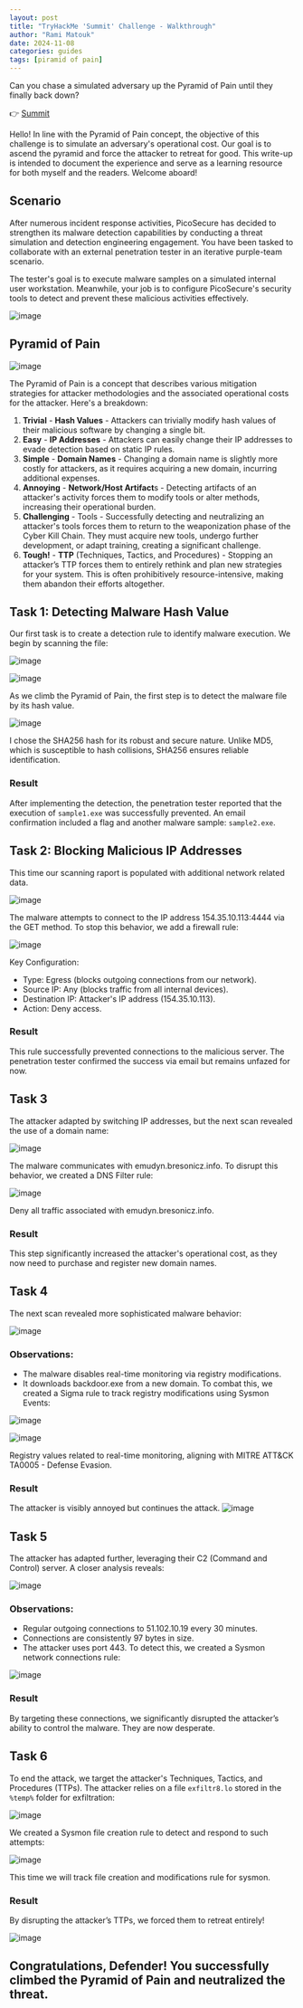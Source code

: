 ```yaml
---
layout: post
title: "TryHackMe 'Summit' Challenge - Walkthrough"
author: "Rami Matouk"
date: 2024-11-08
categories: guides
tags: [piramid of pain]
---
```


Can you chase a simulated adversary up the Pyramid of Pain until they finally back down?

👉 [Summit](https://tryhackme.com/r/room/summit)

Hello! In line with the Pyramid of Pain concept, the objective of this challenge is to simulate an adversary's operational cost. Our goal is to ascend the pyramid and force the attacker to retreat for good. This write-up is intended to document the experience and serve as a learning resource for both myself and the readers. Welcome aboard!

## Scenario
After numerous incident response activities, PicoSecure has decided to strengthen its malware detection capabilities by conducting a threat simulation and detection engineering engagement. You have been tasked to collaborate with an external penetration tester in an iterative purple-team scenario.

The tester's goal is to execute malware samples on a simulated internal user workstation. Meanwhile, your job is to configure PicoSecure's security tools to detect and prevent these malicious activities effectively.

![image](https://github.com/user-attachments/assets/21d4505a-c986-466c-bbf3-9f70076cf42b)


## Pyramid of Pain

![image](https://github.com/user-attachments/assets/7cd26859-98b4-4b03-b894-dcc6c168f31b)

The Pyramid of Pain is a concept that describes various mitigation strategies for attacker methodologies and the associated operational costs for the attacker. Here's a breakdown:
1. **Trivial** - **Hash Values** - Attackers can trivially modify hash values of their malicious software by changing a single bit.
2. **Easy** - **IP Addresses** - Attackers can easily change their IP addresses to evade detection based on static IP rules.
3. **Simple** - **Domain Names** - Changing a domain name is slightly more costly for attackers, as it requires acquiring a new domain, incurring additional expenses.
4. **Annoying** - **Network/Host Artifact**s - Detecting artifacts of an attacker's activity forces them to modify tools or alter methods, increasing their operational burden.
5. **Challenging** - Tools - Successfully detecting and neutralizing an attacker's tools forces them to return to the weaponization phase of the Cyber Kill Chain. They must acquire new tools, undergo further development, or adapt training, creating a significant challenge.
6. **Tough!** - **TTP** (Techniques, Tactics, and Procedures) - Stopping an attacker’s TTP forces them to entirely rethink and plan new strategies for your system. This is often prohibitively resource-intensive, making them abandon their efforts altogether.

## Task 1: Detecting Malware Hash Value
Our first task is to create a detection rule to identify malware execution. We begin by scanning the file:

![image](https://github.com/user-attachments/assets/5d3f7d14-ae0e-42c8-b9bb-d30909219e70)

![image](https://github.com/user-attachments/assets/30650de9-ba3d-4d0f-ad53-a2b7ef778ac3)

As we climb the Pyramid of Pain, the first step is to detect the malware file by its hash value.

![image](https://github.com/user-attachments/assets/cb5b4941-492d-42bb-af6e-d69b3346d1b1)

I chose the SHA256 hash for its robust and secure nature. Unlike MD5, which is susceptible to hash collisions, SHA256 ensures reliable identification.

### Result
After implementing the detection, the penetration tester reported that the execution of `sample1.exe` was successfully prevented. An email confirmation included a flag and another malware sample: `sample2.exe`.

## Task 2: Blocking Malicious IP Addresses
This time our scanning raport is populated with additional network related data.

![image](https://github.com/user-attachments/assets/21e166fd-ab55-45ab-a98b-56867feaa1fa)

The malware attempts to connect to the IP address 154.35.10.113:4444 via the GET method. To stop this behavior, we add a firewall rule:

![image](https://github.com/user-attachments/assets/5cbbab20-3c41-4870-80fe-08677591dfda)

Key Configuration:
- Type: Egress (blocks outgoing connections from our network).
- Source IP: Any (blocks traffic from all internal devices).
- Destination IP: Attacker's IP address (154.35.10.113).
- Action: Deny access.

### Result
This rule successfully prevented connections to the malicious server. The penetration tester confirmed the success via email but remains unfazed for now.

## Task 3
The attacker adapted by switching IP addresses, but the next scan revealed the use of a domain name:

![image](https://github.com/user-attachments/assets/a3a934f4-5c0b-4552-9211-4c83a37144b5)

The malware communicates with emudyn.bresonicz.info. To disrupt this behavior, we created a DNS Filter rule:

![image](https://github.com/user-attachments/assets/8a5a6e36-064d-4d6b-b61e-5a40c92d2510)

Deny all traffic associated with emudyn.bresonicz.info.

### Result
This step significantly increased the attacker's operational cost, as they now need to purchase and register new domain names.

## Task 4
The next scan revealed more sophisticated malware behavior:

![image](https://github.com/user-attachments/assets/37bde0e9-68f5-4d3f-abd5-e1362c8a2d14)

### Observations:
- The malware disables real-time monitoring via registry modifications.
- It downloads backdoor.exe from a new domain.
To combat this, we created a Sigma rule to track registry modifications using Sysmon Events:

![image](https://github.com/user-attachments/assets/2e438e8f-d0c5-432d-8676-69d1d5c5e84a)

![image](https://github.com/user-attachments/assets/16eff868-c92d-4312-8e90-95dc4b3692cb)

Registry values related to real-time monitoring, aligning with MITRE ATT&CK TA0005 - Defense Evasion.

### Result
The attacker is visibly annoyed but continues the attack.
![image](https://github.com/user-attachments/assets/a0e62a9b-5a8b-4d9a-a8db-e7a349227fc9)

## Task 5
The attacker has adapted further, leveraging their C2 (Command and Control) server. A closer analysis reveals:

![image](https://github.com/user-attachments/assets/0e53ce4c-b7c0-4449-a034-fc94d8737407)

### Observations:
- Regular outgoing connections to 51.102.10.19 every 30 minutes.
- Connections are consistently 97 bytes in size.
- The attacker uses port 443.
To detect this, we created a Sysmon network connections rule:

![image](https://github.com/user-attachments/assets/40b15164-dd8e-4426-91c5-7dac9140eec3)

### Result
By targeting these connections, we significantly disrupted the attacker’s ability to control the malware. They are now desperate.

## Task 6
To end the attack, we target the attacker's Techniques, Tactics, and Procedures (TTPs). The attacker relies on a file `exfiltr8.lo` stored in the `%temp%` folder for exfiltration:

![image](https://github.com/user-attachments/assets/53108b3d-0057-4697-9111-65127e9920dd)

We created a Sysmon file creation rule to detect and respond to such attempts:

![image](https://github.com/user-attachments/assets/4623aa44-44ec-4def-a9c0-06b216f3ff40)

This time we will track file creation and modifications rule for sysmon.

### Result
By disrupting the attacker’s TTPs, we forced them to retreat entirely!

![image](https://github.com/user-attachments/assets/921af870-65f6-4396-835a-b0a749225782)

## Congratulations, Defender! You successfully climbed the Pyramid of Pain and neutralized the threat.

